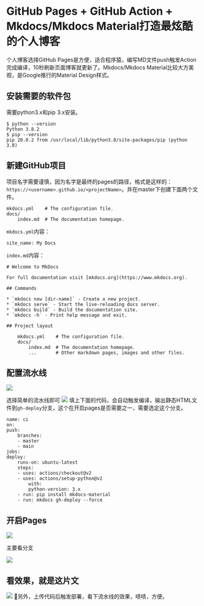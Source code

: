 # GitHub Pages + GitHub Action + Mkdocs/Mkdocs Material打造最炫酷的个人博客

个人博客选择GitHub Pages是方便，适合程序猿，编写MD文件push触发Action完成编译，10秒刷新页面博客就更新了。Mkdocs/Mkdocs Material比较大方美观，是Google推行的Material Design样式。

## 安装需要的软件包
需要python3.x和pip 3.x安装。

    $ python --version
    Python 3.8.2
    $ pip --version
    pip 20.0.2 from /usr/local/lib/python3.8/site-packages/pip (python 3.8)

## 新建GitHub项目
项目名字需要谨慎，因为名字是最终的pages的路径，格式是这样的：`https://<username>.github.io/<projectName>`。并在master下创建下面两个文件。

    mkdocs.yml    # The configuration file.
    docs/
        index.md  # The documentation homepage.


`mkdocs.yml`内容：

    site_name: My Docs

`index.md`内容：
    
    # Welcome to MkDocs

    For full documentation visit [mkdocs.org](https://www.mkdocs.org).

    ## Commands

    * `mkdocs new [dir-name]` - Create a new project.
    * `mkdocs serve` - Start the live-reloading docs server.
    * `mkdocs build` - Build the documentation site.
    * `mkdocs -h` - Print help message and exit.

    ## Project layout

        mkdocs.yml    # The configuration file.
        docs/
            index.md  # The documentation homepage.
            ...       # Other markdown pages, images and other files.


## 配置流水线
![](https://img.alicdn.com/imgextra/i3/O1CN016FJ1c71IAG7tolImQ_!!6000000000852-2-tps-1116-232.png)

选择简单的流水线即可
![](https://img.alicdn.com/imgextra/i2/O1CN01uslMcl1P94PORKA2A_!!6000000001797-2-tps-778-448.png)
填上下面的代码，会自动触发编译，输出静态HTML文件到`gh-deploy`分支，这个在开启pages是否需要之一，需要选定这个分支。

    name: ci
    on:
    push:
        branches:
        - master
        - main
    jobs:
    deploy:
        runs-on: ubuntu-latest
        steps:
        - uses: actions/checkout@v2
        - uses: actions/setup-python@v2
            with:
            python-version: 3.x
        - run: pip install mkdocs-material
        - run: mkdocs gh-deploy --force

## 开启Pages
![](https://img.alicdn.com/imgextra/i2/O1CN01OMnNCK28klicUrehn_!!6000000007971-2-tps-1366-134.png)

主要看分支

![](https://img.alicdn.com/imgextra/i4/O1CN01OuP68R1PhsVegPZqL_!!6000000001873-2-tps-1480-580.png)

## 看效果，就是这片文
![](https://img.alicdn.com/imgextra/i3/O1CN01P99uR11VfwWvn9T0W_!!6000000002681-2-tps-2482-1252.png)

另外，上传代码后触发部署，看下流水线的效果，啧啧，方便。